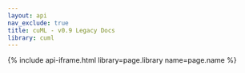 ```yaml
---
layout: api
nav_exclude: true
title: cuML - v0.9 Legacy Docs
library: cuml
---
```


{% include api-iframe.html library=page.library name=page.name %}